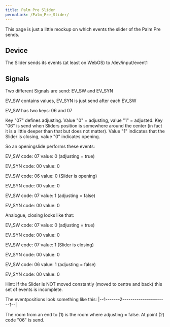 ```yaml
---
title: Palm Pre Slider
permalink: /Palm_Pre_Slider/
---
```


This page is just a little mockup on which events the slider of the Palm Pre sends.

Device
------

The Slider sends its events (at least on WebOS) to /dev/input/event1

Signals
-------

Two different Signals are send: EV_SW and EV_SYN

EV_SW contains values, EV_SYN is just send after each EV_SW

EV_SW has two keys: 06 and 07

Key "07" defines adjusting. Value "0" = adjusting, value "1" = adjusted. Key "06" is send when Sliders position is somewhere around the center (in fact it is a little deeper than that but does not matter). Value "1" indicates that the Slider is closing, value "0" indicates opening.

So an openingslide performs these events:

EV_SW code: 07 value: 0 (adjusting = true)

EV_SYN code: 00 value: 0

EV_SW code: 06 value: 0 (Slider is opening)

EV_SYN code: 00 value: 0

EV_SW code: 07 value: 1 (adjusting = false)

EV_SYN code: 00 value: 0

Analogue, closing looks like that:

EV_SW code: 07 value: 0 (adjusting = true)

EV_SYN code: 00 value: 0

EV_SW code: 07 value: 1 (Slider is closing)

EV_SYN code: 00 value: 0

EV_SW code: 06 value: 1 (adjusting = false)

EV_SYN code: 00 value: 0

Hint: If the Slider is NOT moved constantly (moved to centre and back) this set of events is incomplete.

The eventpositions look something like this: |--1-------2----------------------1--|

The room from an end to (1) is the room where adjusting = false. At point (2) code "06" is send.